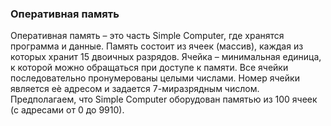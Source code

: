 ### Оперативная память
Оперативная память – это часть Simple Computer, где хранятся программа и данные. Память состоит из ячеек (массив), каждая из которых хранит 15 двоичных разрядов. Ячейка – минимальная
единица, к которой можно обращаться при доступе к памяти. Все ячейки последовательно пронумерованы целыми числами. Номер ячейки является еѐ адресом и задается 7-миразрядным числом.
Предполагаем, что Simple Computer оборудован памятью из 100 ячеек (с адресами от 0 до 9910).

